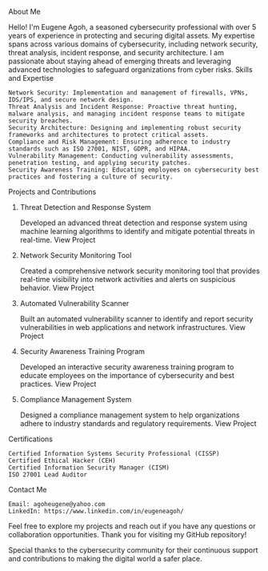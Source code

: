 About Me

Hello! I'm Eugene Agoh, a seasoned cybersecurity professional with over 5 years of experience in protecting and securing digital assets. My expertise spans across various domains of cybersecurity, including network security, threat analysis, incident response, and security architecture. I am passionate about staying ahead of emerging threats and leveraging advanced technologies to safeguard organizations from cyber risks.
Skills and Expertise

    Network Security: Implementation and management of firewalls, VPNs, IDS/IPS, and secure network design.
    Threat Analysis and Incident Response: Proactive threat hunting, malware analysis, and managing incident response teams to mitigate security breaches.
    Security Architecture: Designing and implementing robust security frameworks and architectures to protect critical assets.
    Compliance and Risk Management: Ensuring adherence to industry standards such as ISO 27001, NIST, GDPR, and HIPAA.
    Vulnerability Management: Conducting vulnerability assessments, penetration testing, and applying security patches.
    Security Awareness Training: Educating employees on cybersecurity best practices and fostering a culture of security.

Projects and Contributions
1. Threat Detection and Response System

    Developed an advanced threat detection and response system using machine learning algorithms to identify and mitigate potential threats in real-time.
    View Project

2. Network Security Monitoring Tool

    Created a comprehensive network security monitoring tool that provides real-time visibility into network activities and alerts on suspicious behavior.
    View Project

3. Automated Vulnerability Scanner

    Built an automated vulnerability scanner to identify and report security vulnerabilities in web applications and network infrastructures.
    View Project

4. Security Awareness Training Program

    Developed an interactive security awareness training program to educate employees on the importance of cybersecurity and best practices.
    View Project

5. Compliance Management System

    Designed a compliance management system to help organizations adhere to industry standards and regulatory requirements.
    View Project

Certifications

    Certified Information Systems Security Professional (CISSP)
    Certified Ethical Hacker (CEH)
    Certified Information Security Manager (CISM)
    ISO 27001 Lead Auditor

Contact Me

    Email: agoheugene@yahoo.com
    LinkedIn: https://www.linkedin.com/in/eugeneagoh/
    

Feel free to explore my projects and reach out if you have any questions or collaboration opportunities. 
Thank you for visiting my GitHub repository!

Special thanks to the cybersecurity community for their continuous support and contributions to making the digital world a safer place.
